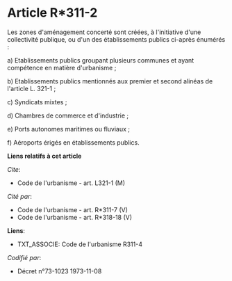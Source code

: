 # Article R*311-2

Les zones d'aménagement concerté sont créées, à l'initiative d'une collectivité publique, ou d'un des établissements publics
ci-après énumérés :

a) Etablissements publics groupant plusieurs communes et ayant compétence en matière d'urbanisme ;

b) Etablissements publics mentionnés aux premier et second alinéas de l'article L. 321-1 ;

c) Syndicats mixtes ;

d) Chambres de commerce et d'industrie ;

e) Ports autonomes maritimes ou fluviaux ;

f) Aéroports érigés en établissements publics.

**Liens relatifs à cet article**

_Cite_:

  - Code de l'urbanisme - art. L321-1 (M)

_Cité par_:

  - Code de l'urbanisme - art. R*311-7 (V)
  - Code de l'urbanisme - art. R*318-18 (V)

**Liens**:

  - TXT_ASSOCIE: Code de l'urbanisme R311-4

_Codifié par_:

  - Décret n°73-1023 1973-11-08
